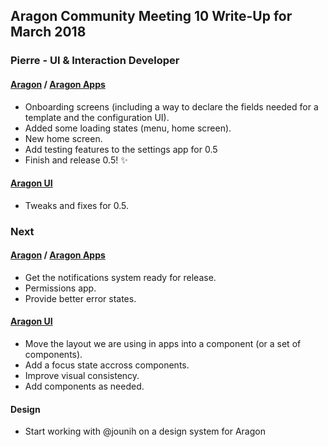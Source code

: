 ## Aragon Community Meeting 10 Write-Up for March 2018

### Pierre - UI & Interaction Developer

#### [Aragon](https://github.com/aragon/aragon) / [Aragon Apps](https://github.com/aragon/aragon-apps)

- Onboarding screens (including a way to declare the fields needed for a template and the configuration UI).
- Added some loading states (menu, home screen).
- New home screen.
- Add testing features to the settings app for 0.5
- Finish and release 0.5! ✨

#### [Aragon UI](https://github.com/aragon/aragon-ui)

- Tweaks and fixes for 0.5.

### Next

#### [Aragon](https://github.com/aragon/aragon) / [Aragon Apps](https://github.com/aragon/aragon-apps)

- Get the notifications system ready for release.
- Permissions app.
- Provide better error states.

#### [Aragon UI](https://github.com/aragon/aragon-ui)

- Move the layout we are using in apps into a component (or a set of components).
- Add a focus state accross components.
- Improve visual consistency.
- Add components as needed.

#### Design

- Start working with @jounih on a design system for Aragon
